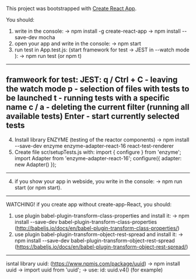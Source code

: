 This project was bootstrapped with [Create React App](https://github.com/facebookincubator/create-react-app).

You should:
1. write in the console:
-> npm install -g create-react-app
-> npm install --save-dev mocha
2. open your app and write in the console:
-> npm start
3. run test in App.test.js:
(start framework for test -> JEST in --watch mode ):
-> npm run test (or npm t)
--------------------------------------------------------------------------------
framweork for test: JEST:
q / Ctrl + C - leaving the watch mode
p - selection of files with tests to be launched
t - running tests with a specific name
c / a - deleting the current filter (running all available tests)
Enter - start currently selected tests
--------------------------------------------------------------------------------
4. Install library ENZYME (testing of the reactor components)
-> npm install --save-dev enzyme enzyme-adapter-react-16 react-test-renderer
5. Create file scr/setupTests.js with:
import { configure } from 'enzyme';
import Adapter from 'enzyme-adapter-react-16';
configure({ adapter: new Adapter() });
--------------------------------------------------------------------------------
4. if you show your app in webside, you write in the console:
-> npm run start (or npm start).
--------------------------------------------------------------------------------
WATCHING!
if you create app without create-app-React, you should:
1. use plugin babel-plugin-transform-class-properties and install it:
-> npm install --save-dev babel-plugin-transform-class-properties
(http://babeljs.io/docs/en/babel-plugin-transform-class-properties/)
2. use plugin babel-plugin-transform-object-rest-spread and install it:
-> npm install --save-dev babel-plugin-transform-object-rest-spread
(https://babeljs.io/docs/en/babel-plugin-transform-object-rest-spread/)
-------------------------------------------------------------------------------
isntal library uuid:
(https://www.npmjs.com/package/uuid)
-> npm install uuid
-> import uuid from 'uuid';
-> use: id: uuid.v4() (for example)
